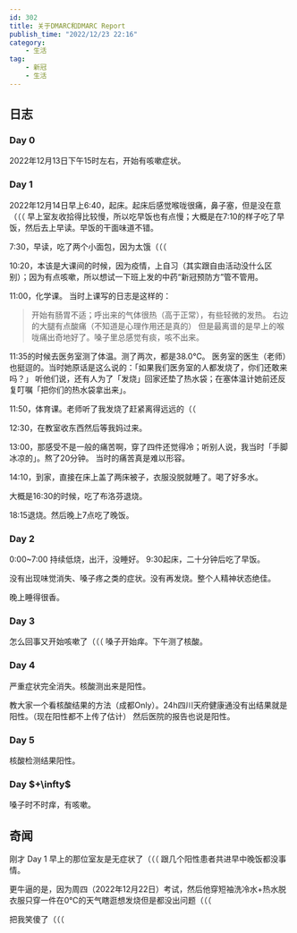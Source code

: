 ```yaml
---
id: 302
title: 关于DMARC和DMARC Report
publish_time: "2022/12/23 22:16"
category:
    - 生活
tag:
    - 新冠
    - 生活
---
```


<h2>日志</h2>

<h3>Day 0</h3>

2022年12月13日下午15时左右，开始有咳嗽症状。

<h3>Day 1</h3>

2022年12月14日早上6:40，起床。起床后感觉喉咙很痛，鼻子塞，但是没在意（（（
早上室友收拾得比较慢，所以吃早饭也有点慢；大概是在7:10的样子吃了早饭，然后去上早读。早饭的干面味道不错。

7:30，早读，吃了两个小面包，因为太饿（（（

10:20，本该是大课间的时候，因为疫情，上自习（其实跟自由活动没什么区别）；因为有点咳嗽，所以想试一下班上发的中药“新冠预防方”管不管用。

11:00，化学课。
当时上课写的日志是这样的：

<blockquote>
  开始有肠胃不适；呼出来的气体很热（高于正常），有些轻微的发热。
  右边的大腿有点酸痛（不知道是心理作用还是真的）
  但是最离谱的是早上的喉咙痛出奇地好了。嗓子里总感觉有痰，咳不出来。
</blockquote>

11:35的时候去医务室测了体温。测了两次，都是38.0℃。
医务室的医生（老师）也挺逗的。当时她原话是这么说的：「如果我们医务室的人都发烧了，你们还敢来吗？」
听他们说，还有人为了「发烧」回家还垫了热水袋；在塞体温计她前还反复叮嘱「把你们的热水袋拿出来」。

11:50，体育课。老师听了我发烧了赶紧离得远远的（（

12:30，在教室收东西然后等我妈过来。

13:00，那感受不是一般的痛苦啊，穿了四件还觉得冷；听别人说，我当时「手脚冰凉的」。熬了20分钟。
当时的痛苦真是难以形容。

14:10，到家，直接在床上盖了两床被子，衣服没脱就睡了。喝了好多水。

大概是16:30的时候，吃了布洛芬退烧。

18:15退烧。然后晚上7点吃了晚饭。

<h3>Day 2</h3>

0:00~7:00 持续低烧，出汗，没睡好。
9:30起床，二十分钟后吃了早饭。

没有出现味觉消失、嗓子疼之类的症状。没有再发烧。整个人精神状态绝佳。

晚上睡得很香。

<h3>Day 3</h3>

怎么回事又开始咳嗽了（（（
嗓子开始痒。下午测了核酸。

<h3>Day 4</h3>

严重症状完全消失。核酸测出来是阳性。

教大家一个看核酸结果的方法（成都Only）。24h四川天府健康通没有出结果就是阳性。（现在阳性都不上传了估计）
然后医院的报告也说是阳性。

<h3>Day 5</h3>

核酸检测结果阳性。

<h3>Day $+\infty$</h3>

嗓子时不时痒，有咳嗽。

<h2>奇闻</h2>

刚才 Day 1 早上的那位室友是无症状了（（（
跟几个阳性患者共进早中晚饭都没事情。

更牛逼的是，因为周四（2022年12月22日）考试，然后他穿短袖洗冷水+热水脱衣服只穿一件在0℃的天气瞎逛想发烧但是都没出问题（（（

把我笑傻了（（（
